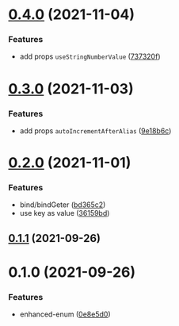 # [0.4.0](https://github.com/Thinker-ljn/enhanced-enum/compare/v0.3.0...v0.4.0) (2021-11-04)


### Features

* add props `useStringNumberValue` ([737320f](https://github.com/Thinker-ljn/enhanced-enum/commit/737320facef245f3f0c0ba435829c3a710376c07))



# [0.3.0](https://github.com/Thinker-ljn/enhanced-enum/compare/v0.2.0...v0.3.0) (2021-11-03)


### Features

* add props `autoIncrementAfterAlias` ([9e18b6c](https://github.com/Thinker-ljn/enhanced-enum/commit/9e18b6cfbeea69fa30d04744880a7d7ddd2ce3bf))



# [0.2.0](https://github.com/Thinker-ljn/enhanced-enum/compare/v0.1.1...v0.2.0) (2021-11-01)


### Features

* bind/bindGeter ([bd365c2](https://github.com/Thinker-ljn/enhanced-enum/commit/bd365c2aae9e13d0795521445806005cfe3c1e83))
* use key as value ([36159bd](https://github.com/Thinker-ljn/enhanced-enum/commit/36159bd304fd6190b7f00d552b06a6804e3abc01))



## [0.1.1](https://github.com/Thinker-ljn/enhanced-enum/compare/v0.1.0...v0.1.1) (2021-09-26)



# 0.1.0 (2021-09-26)


### Features

* enhanced-enum ([0e8e5d0](https://github.com/Thinker-ljn/enhanced-enum/commit/0e8e5d0f905d32bb9073747d88967c413a11bb3a))



